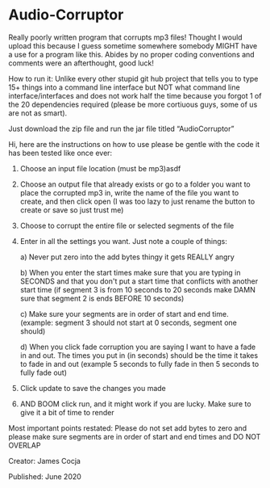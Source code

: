 # Audio-Corruptor
Really poorly written program that corrupts mp3 files! Thought I would upload this because I guess sometime somewhere somebody MIGHT have a use for a program like this. Abides by no proper coding conventions and comments were an afterthought, good luck!

How to run it:
Unlike every other stupid git hub project that tells you to type 15+ things into a command line interface but NOT what command line interface/interfaces and does not work half the time because you forgot 1 of the 20 dependencies required (please be more cortiuous guys, some of us are not as smart). 

Just download the zip file and run the jar file titled “AudioCorruptor”


Hi, here are the instructions on how to use please be gentle with the code it has been tested like once ever:  

  1. Choose an input file location (must be mp3)asdf 
  2. Choose an output file that already exists or go to a folder you want to place the corrupted mp3 in, write the name of the file you want to create, and then click open 
     (I was too lazy to just rename the button to create or save so just trust me)
  3. Choose to corrupt the entire file or selected segments of the file
  4. Enter in all the settings you want. Just note a couple of things:

        a) Never put zero into the add bytes thingy it gets REALLY angry

        b) When you enter the start times make sure that you are typing in SECONDS and that you don't put a start time that conflicts with another start time
	   (if segment 3 is from 10 seconds to 20 seconds make DAMN sure that segment 2 is ends BEFORE 10 seconds)

        c) Make sure your segments are in order of start and end time. (example: segment 3 should not start at 0 seconds, segment one should) 

        d) When you click fade corruption you are saying I want to have a fade in and out. The times you put in (in seconds) should be the time it takes to fade in
	   and out (example 5 seconds to fully fade in then 5 seconds to fully fade out)
  5. Click update to save the changes you made
  6. AND BOOM click run, and it might work if you are lucky. Make sure to give it a bit of time to render

Most important points restated:
Please do not set add bytes to zero and please make sure segments are in order of start and end times and DO NOT OVERLAP

Creator: James Cocja

Published: June 2020


